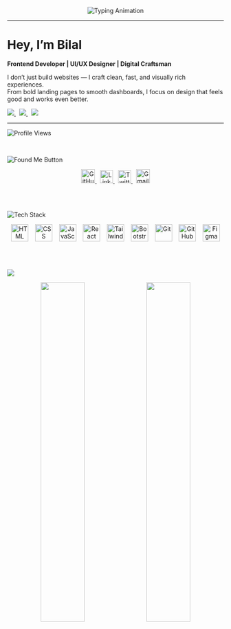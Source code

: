 <!-- Typing Animation -->
<p align="center">
  <img src="https://readme-typing-svg.herokuapp.com?font=Fira+Code&size=24&duration=3000&pause=1000&color=61EDD6&center=true&vCenter=true&width=600&lines=Building+-+Designing+-+Creating" alt="Typing Animation" />
</p>

<hr>

#  Hey, I’m Bilal  
**Frontend Developer | UI/UX Designer | Digital Craftsman**

I don’t just build websites — I craft clean, fast, and visually rich experiences.  
From bold landing pages to smooth dashboards, I focus on design that feels good and works even better.
<br>

<!-- Info Buttons Row -->
<p align="left">
  <a href="https://bilal-profile.netlify.app" target="_blank">
    <img src="https://img.shields.io/badge/Portfolio-6C63FF?style=for-the-badge&logo=vercel&logoColor=white" />
  </a>
  &nbsp;
  <a href="https://your-blog-link.com" target="_blank">
    <img src="https://img.shields.io/badge/Blog_Posts-blueviolet?style=for-the-badge&logo=hashnode&logoColor=white" />
  </a>
  &nbsp;
  <a href="mailto:infobilalmalik03@gmail.com" target="_blank">
    <img src="https://img.shields.io/badge/Contact_Me-D44638?style=for-the-badge&logo=gmail&logoColor=white" />
  </a>
</p>

<hr>

<!-- PROFILE VIEWS COUNTER -->
<p align="left">
  <img src="https://komarev.com/ghpvc/?username=byllzz&label=Profile%20views&color=8000ff&style=flat" alt="Profile Views" />
</p>

<br>

<!-- Found Me Button -->
<p align="left">
  <img src="https://raw.githubusercontent.com/byllzz/byllzz/main/found-me-btn.svg" alt="Found Me Button" />
</p>

<!-- Social Links -->
<p align="center">
  <a href="https://github.com/bilalmalik04" target="_blank">
    <img alt="GitHub" height="32" src="https://cdn.jsdelivr.net/gh/devicons/devicon/icons/github/github-original.svg" />
  </a>&nbsp;
  <a href="#" target="_blank">
    <img alt="LinkedIn" height="30" src="https://cdn.jsdelivr.net/gh/devicons/devicon/icons/linkedin/linkedin-original.svg" />
  </a>&nbsp;
  <a href="https://x.com/byllzzz" target="_blank">
    <img alt="Twitter" height="30" src="https://cdn.jsdelivr.net/gh/devicons/devicon/icons/twitter/twitter-original.svg" />
  </a>&nbsp;
  <a href="mailto:infobilalmalik03@gmail.com" target="_blank">
    <img alt="Gmail" height="32" src="https://img.icons8.com/color/48/gmail--v1.png" />
  </a>
</p>

<br><br>

<!-- Tech Stack Button -->
<p align="left">
  <img src="https://github.com/byllzz/byllzz/blob/main/tech-stack.svg" alt="Tech Stack" />
</p>

<!-- Tech Stack Icons -->
<div align="center">
  <img src="https://cdn.jsdelivr.net/gh/devicons/devicon/icons/html5/html5-original.svg" height="40" alt="HTML" />
  &nbsp;&nbsp;
  <img src="https://cdn.jsdelivr.net/gh/devicons/devicon/icons/css3/css3-original.svg" height="40" alt="CSS" />
  &nbsp;&nbsp;
  <img src="https://cdn.jsdelivr.net/gh/devicons/devicon/icons/javascript/javascript-original.svg" height="40" alt="JavaScript" />
  &nbsp;&nbsp;
  <img src="https://cdn.jsdelivr.net/gh/devicons/devicon/icons/react/react-original.svg" height="40" alt="React" />
  &nbsp;&nbsp;
  <img src="https://img.icons8.com/color/48/tailwind_css.png" height="40" alt="Tailwind CSS" />
  &nbsp;&nbsp;
  <img src="https://cdn.jsdelivr.net/gh/devicons/devicon/icons/bootstrap/bootstrap-original.svg" height="40" alt="Bootstrap" />
  &nbsp;&nbsp;
  <img src="https://cdn.jsdelivr.net/gh/devicons/devicon/icons/git/git-original.svg" height="40" alt="Git" />
  &nbsp;&nbsp;
  <img src="https://cdn.jsdelivr.net/gh/devicons/devicon/icons/github/github-original.svg" height="40" alt="GitHub" />
  &nbsp;&nbsp;
  <img src="https://cdn.jsdelivr.net/gh/devicons/devicon/icons/figma/figma-original.svg" height="40" alt="Figma" />
</div>

<br><br>

<!-- GitHub Stats Title -->
<p align="left">
  <img src="https://img.shields.io/badge/GITHUB%20STATS-000000?style=for-the-badge&logo=github&logoColor=white" />
</p>

<!-- GitHub Stats -->
<div align="center">
  <img src="https://github-readme-stats.vercel.app/api?username=byllzz&show_icons=true&theme=github_dark&hide_title=true" width="45%" />
  &nbsp;&nbsp;&nbsp;
  <img src="https://github-readme-stats.vercel.app/api/top-langs/?username=byllzz&layout=compact&theme=github_dark" width="45%" />
</div>
